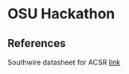 # OSU Hackathon

## References

Southwire datasheet for ACSR [link](https://www.southwire.com/wire-cable/bare-aluminum-overhead-transmission-distribution/acsr/p/ALBARE6
)
